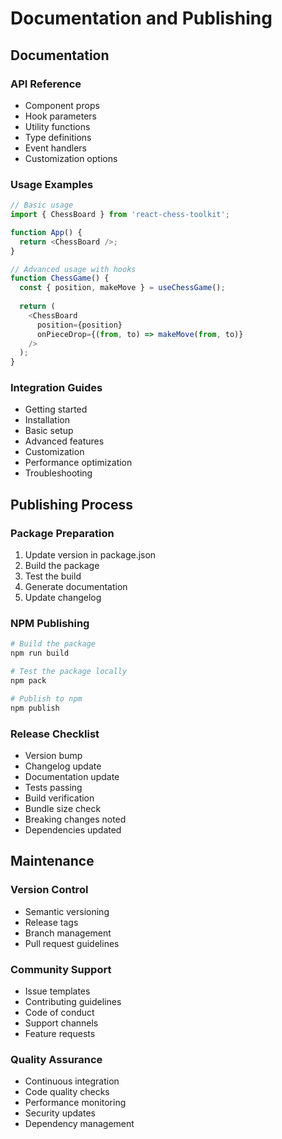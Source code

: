 # Documentation and Publishing

## Documentation

### API Reference

- Component props
- Hook parameters
- Utility functions
- Type definitions
- Event handlers
- Customization options

### Usage Examples

```typescript
// Basic usage
import { ChessBoard } from 'react-chess-toolkit';

function App() {
  return <ChessBoard />;
}

// Advanced usage with hooks
function ChessGame() {
  const { position, makeMove } = useChessGame();
  
  return (
    <ChessBoard
      position={position}
      onPieceDrop={(from, to) => makeMove(from, to)}
    />
  );
}
```

### Integration Guides

- Getting started
- Installation
- Basic setup
- Advanced features
- Customization
- Performance optimization
- Troubleshooting

## Publishing Process

### Package Preparation

1. Update version in package.json
2. Build the package
3. Test the build
4. Generate documentation
5. Update changelog

### NPM Publishing

```bash
# Build the package
npm run build

# Test the package locally
npm pack

# Publish to npm
npm publish
```

### Release Checklist

- Version bump
- Changelog update
- Documentation update
- Tests passing
- Build verification
- Bundle size check
- Breaking changes noted
- Dependencies updated

## Maintenance

### Version Control

- Semantic versioning
- Release tags
- Branch management
- Pull request guidelines

### Community Support

- Issue templates
- Contributing guidelines
- Code of conduct
- Support channels
- Feature requests

### Quality Assurance

- Continuous integration
- Code quality checks
- Performance monitoring
- Security updates
- Dependency management
